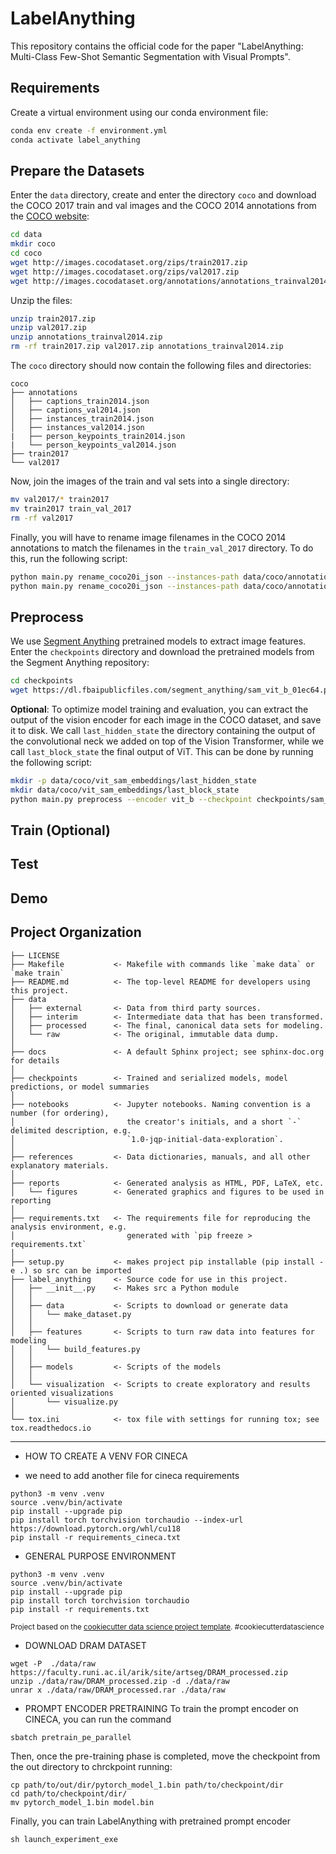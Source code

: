 # LabelAnything

This repository contains the official code for the paper "LabelAnything: Multi-Class Few-Shot Semantic Segmentation with Visual Prompts".

## Requirements

Create a virtual environment using our conda environment file:

```bash
conda env create -f environment.yml
conda activate label_anything
```

## Prepare the Datasets

Enter the `data` directory, create and enter the directory `coco` and download the COCO 2017 train and val images and the COCO 2014 annotations from the [COCO website](https://cocodataset.org/#download):

```bash
cd data
mkdir coco
cd coco
wget http://images.cocodataset.org/zips/train2017.zip
wget http://images.cocodataset.org/zips/val2017.zip
wget http://images.cocodataset.org/annotations/annotations_trainval2014.zip
```

Unzip the files:

```bash
unzip train2017.zip
unzip val2017.zip
unzip annotations_trainval2014.zip
rm -rf train2017.zip val2017.zip annotations_trainval2014.zip
```

The `coco` directory should now contain the following files and directories:

```
coco
├── annotations
│   ├── captions_train2014.json
│   ├── captions_val2014.json
│   ├── instances_train2014.json
│   ├── instances_val2014.json
|   ├── person_keypoints_train2014.json
|   └── person_keypoints_val2014.json
├── train2017
└── val2017
```

Now, join the images of the train and val sets into a single directory:

```bash
mv val2017/* train2017
mv train2017 train_val_2017
rm -rf val2017
```

Finally, you will have to rename image filenames in the COCO 2014 annotations to match the filenames in the `train_val_2017` directory. To do this, run the following script:

```bash
python main.py rename_coco20i_json --instances-path data/coco/annotations/instances_train2014.json
python main.py rename_coco20i_json --instances-path data/coco/annotations/instances_val2014.json
```

## Preprocess

We use [Segment Anything](https://github.com/facebookresearch/segment-anything) pretrained models to extract image features. Enter the `checkpoints` directory and download the pretrained models from the Segment Anything repository:

```bash
cd checkpoints
wget https://dl.fbaipublicfiles.com/segment_anything/sam_vit_b_01ec64.pth
```

**Optional**: To optimize model training and evaluation, you can extract the output of the vision encoder for each image in the COCO dataset, and save it to disk. We call `last_hidden_state` the directory containing the output of the convolutional neck we added on top of the Vision Transformer, while we call `last_block_state` the final output of ViT. This can be done by running the following script:

```bash
mkdir -p data/coco/vit_sam_embeddings/last_hidden_state
mkdir data/coco/vit_sam_embeddings/last_block_state
python main.py preprocess --encoder vit_b --checkpoint checkpoints/sam_vit_b_01ec64.pth --use_sam_checkpoint --directory data/coco/train_val_2017 --batch_size 16 --num_workers=8 --outfolder data/coco/vit_sam_embeddings/last_hidden_state --last_block_dir data/coco/vit_sam_embeddings/last_block_state
```

## Train (Optional)

## Test

## Demo

## Project Organization

    ├── LICENSE
    ├── Makefile           <- Makefile with commands like `make data` or `make train`
    ├── README.md          <- The top-level README for developers using this project.
    ├── data
    │   ├── external       <- Data from third party sources.
    │   ├── interim        <- Intermediate data that has been transformed.
    │   ├── processed      <- The final, canonical data sets for modeling.
    │   └── raw            <- The original, immutable data dump.
    │
    ├── docs               <- A default Sphinx project; see sphinx-doc.org for details
    │
    ├── checkpoints        <- Trained and serialized models, model predictions, or model summaries
    │
    ├── notebooks          <- Jupyter notebooks. Naming convention is a number (for ordering),
    │                         the creator's initials, and a short `-` delimited description, e.g.
    │                         `1.0-jqp-initial-data-exploration`.
    │
    ├── references         <- Data dictionaries, manuals, and all other explanatory materials.
    │
    ├── reports            <- Generated analysis as HTML, PDF, LaTeX, etc.
    │   └── figures        <- Generated graphics and figures to be used in reporting
    │
    ├── requirements.txt   <- The requirements file for reproducing the analysis environment, e.g.
    │                         generated with `pip freeze > requirements.txt`
    │
    ├── setup.py           <- makes project pip installable (pip install -e .) so src can be imported
    ├── label_anything     <- Source code for use in this project.
    │   ├── __init__.py    <- Makes src a Python module
    │   │
    │   ├── data           <- Scripts to download or generate data
    │   │   └── make_dataset.py
    │   │
    │   ├── features       <- Scripts to turn raw data into features for modeling
    │   │   └── build_features.py
    │   │
    │   ├── models         <- Scripts of the models
    │   │
    │   └── visualization  <- Scripts to create exploratory and results oriented visualizations
    │       └── visualize.py
    │
    └── tox.ini            <- tox file with settings for running tox; see tox.readthedocs.io


--------

* HOW TO CREATE A VENV FOR CINECA
- we need to add another file for cineca requirements
```
python3 -m venv .venv
source .venv/bin/activate
pip install --upgrade pip
pip install torch torchvision torchaudio --index-url https://download.pytorch.org/whl/cu118
pip install -r requirements_cineca.txt
```

* GENERAL PURPOSE ENVIRONMENT
```
python3 -m venv .venv
source .venv/bin/activate
pip install --upgrade pip
pip install torch torchvision torchaudio
pip install -r requirements.txt
```


<p><small>Project based on the <a target="_blank" href="https://drivendata.github.io/cookiecutter-data-science/">cookiecutter data science project template</a>. #cookiecutterdatascience</small></p>


* DOWNLOAD DRAM DATASET
```
wget -P  ./data/raw https://faculty.runi.ac.il/arik/site/artseg/DRAM_processed.zip
unzip ./data/raw/DRAM_processed.zip -d ./data/raw
unrar x ./data/raw/DRAM_processed.rar ./data/raw
```


* PROMPT ENCODER PRETRAINING
To train the prompt encoder on CINECA, you can run the command 
```
sbatch pretrain_pe_parallel
```
Then, once the pre-training phase is completed, move the checkpoint from the out directory to chrckpoint running:
```
cp path/to/out/dir/pytorch_model_1.bin path/to/checkpoint/dir
cd path/to/checkpoint/dir/
mv pytorch_model_1.bin model.bin
```
Finally, you can train LabelAnything with pretrained prompt encoder
```
sh launch_experiment_exe
```
